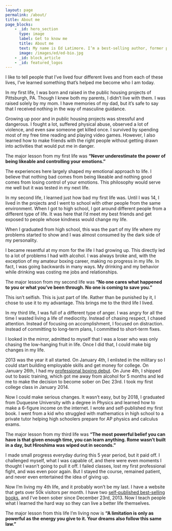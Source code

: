 ```yaml
---
layout: page
permalink: /about/
title: About me
page_blocks:
    - _id: hero_section
      type: image
      label: Get to know me
      title: About me
      text: My name is Ed Latimore. I’m a best-selling author, former professional heavyweight boxer, and competitive chess player. My writing focuses on self-improvement and a practical approach to stoic philosophy.
      image: /images/ed/ed-bio.jpg
    - _id: block_article
    - _id: featured_logos
---
```


I like to tell people that I’ve lived four different lives and from each of these lives, I’ve learned something that’s helped me become who I am today.

In my first life, I was born and raised in the public housing projects of Pittsburgh, PA. Though I knew both my parents, I didn’t live with them. I was raised solely by my mom. I have memories of my dad, but it’s safe to say that I received nothing in the way of masculine guidance.

Growing up poor and in public housing projects was stressful and dangerous. I fought a lot, suffered physical abuse, observed a lot of violence, and even saw someone get killed once. I survived by spending most of my free time reading and playing video games. However, I also learned how to make friends with the right people without getting drawn into activities that would put me in danger.

The major lesson from my first life was **“Never underestimate the power of being likeable and controlling your emotions.”**

The experiences here largely shaped my emotional approach to life. I believe that nothing bad comes from being likeable and nothing good comes from losing control of your emotions. This philosophy would serve me well but it was tested in my next life.

In my second life, I learned just how bad my first life was. Until I was 14, I lived in the projects and I went to school with other people from the same environment. When I got to high school, I got around different people from a different type of life. It was here that I’d meet my best friends and get exposed to people whose kindness would change my life.

When I graduated from high school, this was the part of my life where my problems started to show and I was almost consumed by the dark side of my personality.

I became resentful at my mom for the life I had growing up. This directly led to a lot of problems I had with alcohol. I was always broke and, with the exception of my amateur boxing career, making no progress in my life. In fact, I was going backwards in many ways. My drinking and my behavior while drinking was costing me jobs and relationships.

The major lesson from my second life was **“No one cares what happened to you or what you’ve been through. No one is coming to save you.”**

This isn’t selfish. This is just part of life. Rather than be punished by it, I chose to use it to my advantage. This brings me to the third life I lived.

In my third life, I was full of a different type of anger. I was angry for all the time I wasted living a life of mediocrity. Instead of chasing respect, I chased attention. Instead of focusing on accomplishment, I focused on distraction. Instead of committing to long-term plans, I committed to short-term fixes.

I looked in the mirror, admitted to myself that I was a loser who was only chasing the low-hanging fruit in life. Once I did that, I could make big changes in my life.

2013 was the year it all started. On January 4th, I enlisted in the military so I could start building employable skills and get money for college. On January 26th, I had my [professional boxing debut](https://en.wikipedia.org/wiki/Ed_Latimore). On June 4th, I shipped out to basic training, which got me away from alcohol for 5 months and led me to make the decision to become sober on Dec 23rd. I took my first college class in January 2014.

Now I could make serious changes. It wasn’t easy, but by 2018, I graduated from Duquesne University with a degree in Physics and learned how to make a 6-figure income on the internet. I wrote and self-published my first book. I went from a kid who struggled with mathematics in high school to a private tutor helping high schoolers prepare for AP physics and calculus exams.

The major lesson from my third life was **“The most powerful belief you can have is that given enough time, you can learn anything. Rome wasn’t built in a day, but Hiroshima was wiped out in seconds.”**

I made small progress everyday during this 5 year period, but it paid off. I challenged myself, what I was capable of, and there were even moments I thought I wasn’t going to pull it off. I failed classes, lost my first professional fight, and was even poor again. But I stayed the course, remained patient, and never even entertained the idea of giving up.

Now I’m living my 4th life, and it probably won’t be my last. I have a website that gets over 50k visitors per month. I have two [self-published best-selling books](https://www.amazon.com/Ed-Latimore/e/B01M158PKD/tag=httpedwardc07-20), and I’ve been sober since December 23rd, 2013. Now I teach people what I learned the hard way so they can live a better life themselves.

The major lesson from this life I’m living now is **“A limitation is only as powerful as the energy you give to it. Your dreams also follow this same law.”**
